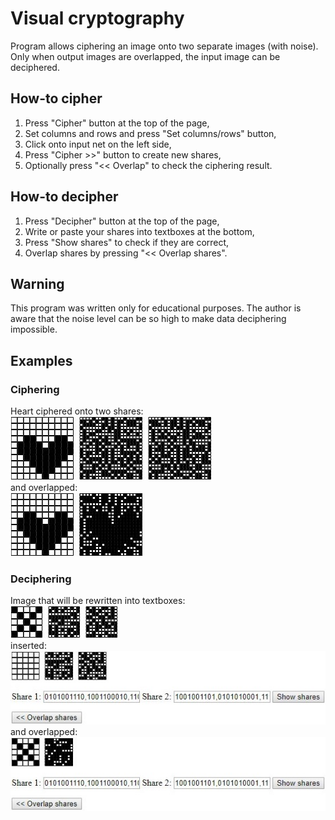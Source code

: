 # Visual cryptography
Program allows ciphering an image onto two separate images (with noise). Only when output images are overlapped, the input image can be deciphered.

## How-to cipher
1. Press "Cipher" button at the top of the page,
2. Set columns and rows and press "Set columns/rows" button,
3. Click onto input net on the left side,
4. Press "Cipher >>" button to create new shares,
5. Optionally press "<< Overlap" to check the ciphering result.

## How-to decipher
1. Press "Decipher" button at the top of the page,
2. Write or paste your shares into textboxes at the bottom,
3. Press "Show shares" to check if they are correct,
4. Overlap shares by pressing "<< Overlap shares".

## Warning
This program was written only for educational purposes. The author is aware that the noise level can be so high to make data deciphering impossible.

## Examples
### Ciphering
Heart ciphered onto two shares:  
<img src="images/heart_ciphered.JPG" alt="Heart ciphered onto two shares." />  
and overlapped:  
<img src="images/heart_overlapped.JPG" alt="Heart ciphered onto two shares and overlapped." />

### Deciphering
Image that will be rewritten into textboxes:  
<img src="images/x_to_be_deciphered.JPG" alt="Image of x that will be rewritten into textboxes." />  
inserted:  
<img src="images/x_to_be_deciphered_inserted.JPG" alt="Image of x rewritten into textboxes." />  
and overlapped:  
<img src="images/x_overlapped.JPG" alt="Deciphered x image overlapped." />
